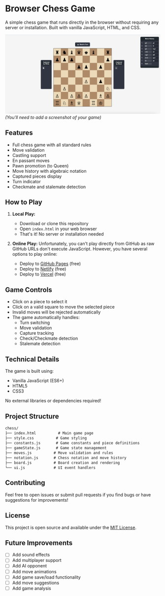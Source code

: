 # Browser Chess Game

A simple chess game that runs directly in the browser without requiring any server or installation. Built with vanilla JavaScript, HTML, and CSS.

![Chess Game Screenshot](screenshot.png) *(You'll need to add a screenshot of your game)*

## Features

- Full chess game with all standard rules
- Move validation
- Castling support
- En passant moves
- Pawn promotion (to Queen)
- Move history with algebraic notation
- Captured pieces display
- Turn indicator
- Checkmate and stalemate detection

## How to Play

1. **Local Play:**
   - Download or clone this repository
   - Open `index.html` in your web browser
   - That's it! No server or installation needed

2. **Online Play:**
   Unfortunately, you can't play directly from GitHub as raw GitHub URLs don't execute JavaScript. However, you have several options to play online:

   - Deploy to [GitHub Pages](https://pages.github.com/) (free)
   - Deploy to [Netlify](https://www.netlify.com/) (free)
   - Deploy to [Vercel](https://vercel.com/) (free)

## Game Controls

- Click on a piece to select it
- Click on a valid square to move the selected piece
- Invalid moves will be rejected automatically
- The game automatically handles:
  - Turn switching
  - Move validation
  - Capture tracking
  - Check/Checkmate detection
  - Stalemate detection

## Technical Details

The game is built using:
- Vanilla JavaScript (ES6+)
- HTML5
- CSS3

No external libraries or dependencies required!

## Project Structure

```
chess/
├── index.html          # Main game page
├── style.css          # Game styling
├── constants.js       # Game constants and piece definitions
├── gameState.js       # Game state management
├── moves.js          # Move validation and rules
├── notation.js       # Chess notation and move history
├── board.js          # Board creation and rendering
└── ui.js             # UI event handlers
```

## Contributing

Feel free to open issues or submit pull requests if you find bugs or have suggestions for improvements!

## License

This project is open source and available under the [MIT License](LICENSE).

## Future Improvements

- [ ] Add sound effects
- [ ] Add multiplayer support
- [ ] Add AI opponent
- [ ] Add move animations
- [ ] Add game save/load functionality
- [ ] Add move suggestions
- [ ] Add game analysis 